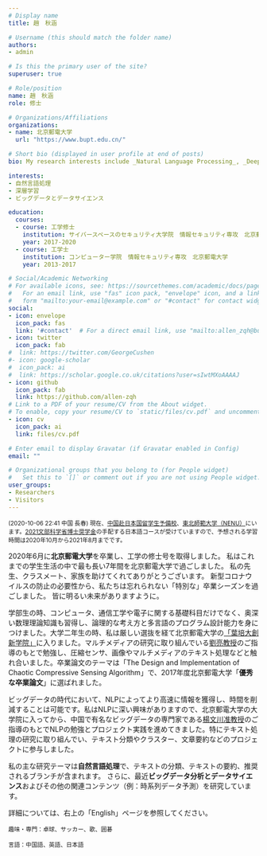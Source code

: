 ```yaml
---
# Display name
title: 趙　秋涵

# Username (this should match the folder name)
authors:
- admin

# Is this the primary user of the site?
superuser: true

# Role/position
name: 趙　秋涵
role: 修士

# Organizations/Affiliations
organizations:
- name: 北京郵電大学
  url: "https://www.bupt.edu.cn/"

# Short bio (displayed in user profile at end of posts)
bio: My research interests include _Natural Language Processing_, _Deep Learning_ and _Data Science_. If you get interets in my research topics, please contact me as allen_zqh@bupt.edu.cn.

interests:
- 自然言語処理
- 深層学習
- ビッグデータとデータサイエンス

education:
  courses:
  - course: 工学修士
    institution: サイバースペースのセキュリティ大学院　情報セキュリティ専攻　北京郵電大学
    year: 2017-2020
  - course: 工学士
    institution: コンピューター学院　情報セキュリティ専攻　北京郵電大学
    year: 2013-2017

# Social/Academic Networking
# For available icons, see: https://sourcethemes.com/academic/docs/page-builder/#icons
#   For an email link, use "fas" icon pack, "envelope" icon, and a link in the
#   form "mailto:your-email@example.com" or "#contact" for contact widget.
social:
- icon: envelope
  icon_pack: fas
  link: '#contact'  # For a direct email link, use "mailto:allen_zqh@bupt.edu.cn".
- icon: twitter
  icon_pack: fab
#  link: https://twitter.com/GeorgeCushen
#- icon: google-scholar
#  icon_pack: ai
#  link: https://scholar.google.co.uk/citations?user=sIwtMXoAAAAJ
- icon: github
  icon_pack: fab
  link: https://github.com/allen-zqh
# Link to a PDF of your resume/CV from the About widget.
# To enable, copy your resume/CV to `static/files/cv.pdf` and uncomment the lines below.
- icon: cv
  icon_pack: ai
  link: files/cv.pdf

# Enter email to display Gravatar (if Gravatar enabled in Config)
email: ""

# Organizational groups that you belong to (for People widget)
#   Set this to `[]` or comment out if you are not using People widget.
user_groups:
- Researchers
- Visitors
---
```


<small>(2020-10-06 22:41 中国 長春)  現在、[中国赴日本国留学生予備校](http://lryx.nenu.edu.cn/)、[東北師範大学（NENU）](http://www.nenu.edu.cn/)にいます。[2021文部科学省博士奨学金](https://www.mext.go.jp/content/20200521-mxt_gakushi02-000007188-02.pdf)の手配する日本語コースが受けていますので、予想される学習時間は2020年10月から2021年8月までです。</small>

2020年6月に**北京郵電大学**を卒業し、工学の修士号を取得しました。 私はこれまでの学生生活の中で最も長い7年間を北京郵電大学で過ごしました。 私の先生、クラスメート、家族を助けてくれてありがとうございます。 新型コロナウイルスの防止の必要性から、私たちは忘れられない「特別な」卒業シーズンを過ごしました。 皆に明るい未来がありますように。

学部生の時、コンピュータ、通信工学や電子に関する基礎科目だけでなく、奥深い数理理論知識も習得し、論理的な考え方と多言語のプログラム設計能力を身につけました。大学二年生の時、私は厳しい選抜を経て北京郵電大学の[「葉培大創新学院」](https://baike.baidu.com/item/%E5%8F%B6%E5%9F%B9%E5%A4%A7%E5%AD%A6%E9%99%A2/4492808?fr=aladdin)に入りました。マルチメディアの研究に取り組んでいる[劉亮教授](https://scs.bupt.edu.cn/info/1097/1346.htm)のご指導のもとで勉強し、圧縮センサ、画像やマルチメディアのテキスト処理などと触れ合いました。卒業論文のテーマは「The Design and Implementation of Chaotic Compressive Sensing Algorithm」で、2017年度北京郵電大学「**優秀な卒業論文**」に選ばれました。
 
ビッグデータの時代において、NLPによってより高速に情報を獲得し、時間を削減することは可能です。私はNLPに深い興味がありますので、北京郵電大学の大学院に入ってから、中国で有名なビッグデータの専門家である[楊文川准教授](https://scss.bupt.edu.cn/info/1063/1135.htm)のご指導のもとでNLPの勉強とプロジェクト実践を進めてきました。特にテキスト処理の研究に取り組んでい、テキスト分類やクラスター、文章要約などのプロジェクトに参与しました。

私の主な研究テーマは**自然言語処理**で、テキストの分類、テキストの要約、推奨されるブランチが含まれます。 さらに、最近**ビッグデータ分析とデータサイエンス**およびその他の関連コンテンツ（例：時系列データ予測）を研究しています。

詳細については、右上の「English」ページを参照してください。

<small>趣味・専門：卓球、サッカー、歌、囲碁</small>

<small>言語：中国語、英語、日本語</small>
